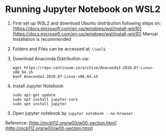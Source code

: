 # Running Jupyter Notebook on WSL2

1. First set up WSL2 and download Ubuntu distribution following steps on: [https://docs.microsoft.com/en-us/windows/wsl/install-win10](https://docs.microsoft.com/en-us/windows/wsl/install-win10)
Manual Installation is recommended
2. Folders and Files can be accessed at: `\\wsl$`
3. Download Anaconda Distribution via:
	```
	wget https://repo.continuum.io/archive/Anaconda3-2020.07-Linux-x86_64.sh
	bash Anaconda3-2020.07-Linux-x86_64.sh
	```
4. Install Jupyter Notebook

	```
	sudo apt-get update
	sudo apt install jupyter-core
	sudo apt install jupyter
	```

5. Open jupyter notebook by `jupyter notebook --no-browser`


Reference: [http://mcb112.org/w00/w00-section.html](http://mcb112.org/w00/w00-section.html)
